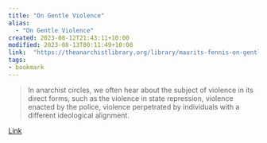 ```yaml
---
title: "On Gentle Violence"
alias:
  - "On Gentle Violence"
created: 2023-08-12T21:43:11+10:00
modified: 2023-08-13T00:11:49+10:00
link:  "https://theanarchistlibrary.org/library/maurits-fennis-on-gentle-violence"
tags:
- bookmark
---
```


> In anarchist circles, we often hear about the subject of violence in its direct forms, such as the violence in state repression, violence enacted by the police, violence perpetrated by individuals with a different ideological alignment.

[Link](https://theanarchistlibrary.org/library/maurits-fennis-on-gentle-violence)
